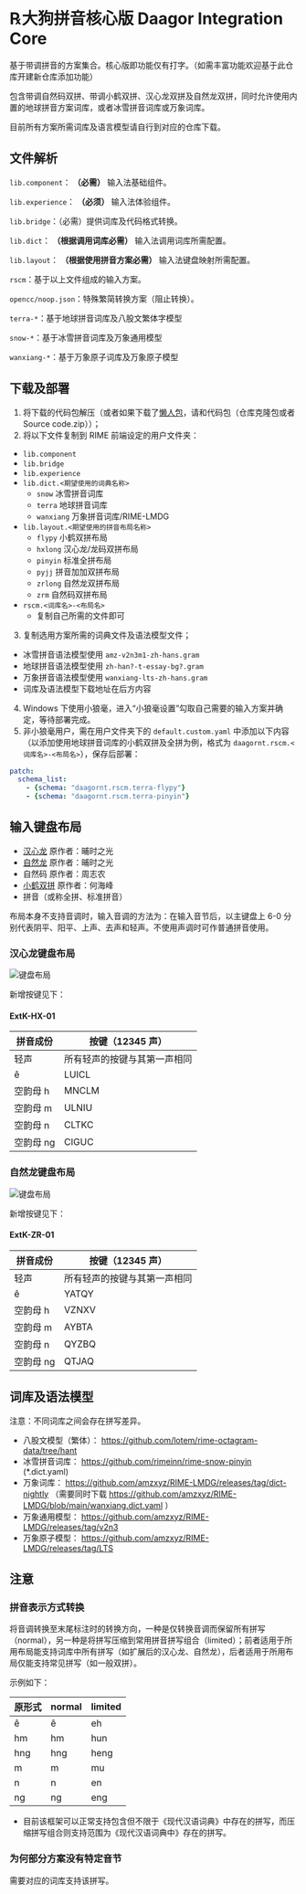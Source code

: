 # ℞大狗拼音核心版 Daagor Integration Core

基于带调拼音的方案集合。核心版即功能仅有打字。（如需丰富功能欢迎基于此仓库开建新仓库添加功能）

包含带调自然码双拼、带调小鹤双拼、汉心龙双拼及自然龙双拼，同时允许使用内置的地球拼音方案词库，或者冰雪拼音词库或万象词库。

目前所有方案所需词库及语言模型请自行到对应的仓库下载。

## 文件解析

`lib.component`： **（必需）** 输入法基础组件。

`lib.experience`： **（必须）** 输入法体验组件。

`lib.bridge`：（必需）提供词库及代码格式转换。

`lib.dict`： **（根据调用词库必需）** 输入法调用词库所需配置。

`lib.layout`： **（根据使用拼音方案必需）** 输入法键盘映射所需配置。

`rscm`：基于以上文件组成的输入方案。

`opencc/noop.json`：特殊繁简转换方案（阻止转换）。

`terra-*`：基于地球拼音词库及八股文繁体字模型

`snow-*`：基于冰雪拼音词库及万象通用模型

`wanxiang-*`：基于万象原子词库及万象原子模型

## 下载及部署

1. 将下载的代码包解压（或者如果下载了[懒人包](releases/latest)，请和代码包（仓库克隆包或者 Source code.zip））；
2. 将以下文件复制到 RIME 前端设定的用户文件夹：
  * `lib.component`
  * `lib.bridge`
  * `lib.experience`
  * `lib.dict.<期望使用的词典名称>`
    * `snow` 冰雪拼音词库
    * `terra` 地球拼音词库
    * `wanxiang` 万象拼音词库/RIME-LMDG
  * `lib.layout.<期望使用的拼音布局名称>`
    * `flypy` 小鹤双拼布局
    * `hxlong` 汉心龙/龙码双拼布局
    * `pinyin` 标准全拼布局
    * `pyjj` 拼音加加双拼布局
    * `zrlong` 自然龙双拼布局
    * `zrm` 自然码双拼布局
  * `rscm.<词库名>-<布局名>`
    * 复制自己所需的文件即可
3. 复制选用方案所需的词典文件及语法模型文件；
  * 冰雪拼音语法模型使用 `amz-v2n3m1-zh-hans.gram`
  * 地球拼音语法模型使用 `zh-han?-t-essay-bg?.gram`
  * 万象拼音语法模型使用 `wanxiang-lts-zh-hans.gram`
  * 词库及语法模型下载地址在后方内容
4. Windows 下使用小狼毫，进入“小狼毫设置”勾取自己需要的输入方案并确定，等待部署完成。
5. 非小狼毫用户，需在用户文件夹下的 `default.custom.yaml` 中添加以下内容（以添加使用地球拼音词库的小鹤双拼及全拼为例，格式为 `daagornt.rscm.<词库名>-<布局名>`），保存后部署：
``` yaml
patch:
  schema_list:
    - {schema: "daagornt.rscm.terra-flypy"}
    - {schema: "daagornt.rscm.terra-pinyin"}
```


## 输入键盘布局

- [汉心龙](https://hanxinma.gitlab.io/longma) 原作者：晡时之光
- [自然龙](https://hanxinma.gitlab.io/longma/zrl) 原作者：晡时之光
- 自然码 原作者：周志农
- [小鹤双拼](https://flypy.com/) 原作者：何海峰
- 拼音（或称全拼、标准拼音）

布局本身不支持音调时，输入音调的方法为：在输入音节后，以主键盘上 6-0 分别代表阴平、阳平、上声、去声和轻声。不使用声调时可作普通拼音使用。

### 汉心龙键盘布局

![键盘布局](image/hxlong-2025-01.png)

新增按键见下：

#### ExtK-HX-01

| 拼音成份 | 按键（12345 声） |
|--------|----------------|
| 轻声 | 所有轻声的按键与其第一声相同 |
| ê | LUICL |
| 空韵母 h | MNCLM |
| 空韵母 m | ULNIU |
| 空韵母 n | CLTKC |
| 空韵母 ng | CIGUC |

### 自然龙键盘布局

![键盘布局](image/zrlong-2025-01.jpg)

新增按键见下：

#### ExtK-ZR-01

| 拼音成份 | 按键（12345 声） |
|--------|----------------|
| 轻声 | 所有轻声的按键与其第一声相同 |
| ê | YATQY |
| 空韵母 h | VZNXV |
| 空韵母 m | AYBTA |
| 空韵母 n | QYZBQ |
| 空韵母 ng | QTJAQ |

## 词库及语法模型

注意：不同词库之间会存在拼写差异。

- 八股文模型（繁体）： https://github.com/lotem/rime-octagram-data/tree/hant
- 冰雪拼音词库： https://github.com/rimeinn/rime-snow-pinyin (*.dict.yaml)
- 万象词库： https://github.com/amzxyz/RIME-LMDG/releases/tag/dict-nightly （需要同时下载 https://github.com/amzxyz/RIME-LMDG/blob/main/wanxiang.dict.yaml ）
- 万象通用模型： https://github.com/amzxyz/RIME-LMDG/releases/tag/v2n3
- 万象原子模型： https://github.com/amzxyz/RIME-LMDG/releases/tag/LTS

## 注意

### 拼音表示方式转换

将音调转换至末尾标注时的转换方向，一种是仅转换音调而保留所有拼写（normal），另一种是将拼写压缩到常用拼音拼写组合（limited）；前者适用于所用布局能支持词库中所有拼写（如扩展后的汉心龙、自然龙），后者适用于所用布局仅能支持常见拼写（如一般双拼）。

示例如下：

| 原形式 | normal | limited |
|----|----|----|
| ê | ê | eh |
| hm | hm | hun |
| hng | hng | heng |
| m | m | mu |
| n | n | en |
| ng | ng | eng |

- 目前该框架可以正常支持包含但不限于《现代汉语词典》中存在的拼写，而压缩拼写组合则支持范围为《现代汉语词典中》存在的拼写。

### 为何部分方案没有特定音节

需要对应的词库支持该拼写。
